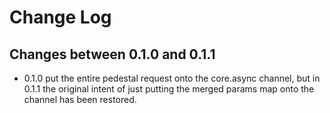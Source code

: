 # Change Log

## Changes between 0.1.0 and 0.1.1

* 0.1.0 put the entire pedestal request onto the core.async channel, but in
0.1.1 the original intent of just putting the merged params map onto the
channel has been restored.
